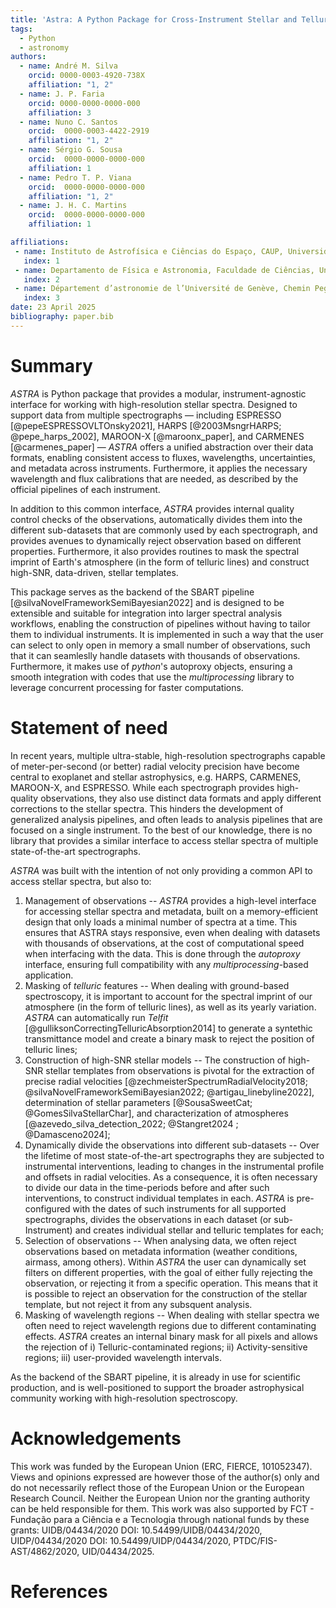 ```yaml
---
title: 'Astra: A Python Package for Cross-Instrument Stellar and Telluric Template Construction'
tags:
  - Python
  - astronomy
authors:
  - name: André M. Silva
    orcid: 0000-0003-4920-738X
    affiliation: "1, 2" 
  - name: J. P. Faria
    orcid: 0000-0000-0000-000
    affiliation: 3 
  - name: Nuno C. Santos
    orcid:  0000-0003-4422-2919
    affiliation: "1, 2" 
  - name: Sérgio G. Sousa
    orcid:  0000-0000-0000-000
    affiliation: 1 
  - name: Pedro T. P. Viana
    orcid:  0000-0000-0000-000
    affiliation: "1, 2" 
  - name: J. H. C. Martins
    orcid:  0000-0000-0000-000
    affiliation: 1 

affiliations:
 - name: Instituto de Astrofísica e Ciências do Espaço, CAUP, Universidade do Porto, Rua das Estrelas, 4150-762 Porto, Portugal
   index: 1
 - name: Departamento de Física e Astronomia, Faculdade de Ciências, Universidade do Porto, Rua do Campo Alegre, 4169-007 Porto, Portugal
   index: 2
 - name: Département d’astronomie de l’Université de Genève, Chemin Pegasi 51, 1290 Versoix, Switzerland 
   index: 3
date: 23 April 2025
bibliography: paper.bib
---
```


# Summary

*ASTRA* is Python package that provides a modular, instrument-agnostic interface for working with high-resolution stellar spectra. Designed to support data from multiple spectrographs — including ESPRESSO [@pepeESPRESSOVLTOnsky2021], HARPS [@2003MsngrHARPS; @pepe_harps_2002], MAROON-X [@maroonx_paper], and CARMENES [@carmenes_paper] — *ASTRA* offers a unified abstraction over their data formats, enabling consistent access to fluxes, wavelengths, uncertainties, and metadata across instruments. Furthermore, it applies the necessary wavelength and flux calibrations that are needed, as described by the official pipelines of each instrument.

In addition to this common interface, *ASTRA* provides internal quality control checks of the observations, automatically divides them into the different sub-datasets that are commonly used by each spectrograph, and provides avenues to dynamically reject observation based on different properties. Furthermore, it also provides routines to mask the spectral imprint of Earth's atmosphere (in the form of telluric lines) and construct high-SNR, data-driven, stellar templates.

This package serves as the backend of the SBART pipeline [@silvaNovelFrameworkSemiBayesian2022] and is designed to be extensible and suitable for integration into larger spectral analysis workflows, enabling the construction of pipelines without having to tailor them to individual instruments. It is implemented in such a way that the user can select to only open in memory a small number of observations, such that it can seamleslly handle datasets with thousands of observations. Furthermore, it makes use of *python*'s autoproxy objects, ensuring a smooth integration with codes that use the *multiprocessing* library to leverage concurrent processing for faster computations. 


# Statement of need

In recent years, multiple ultra-stable, high-resolution spectrographs capable of meter-per-second (or better) radial velocity precision have become central to exoplanet and stellar astrophysics, e.g. HARPS, CARMENES, MAROON-X, and ESPRESSO. While each spectrograph provides high-quality observations, they also use distinct data formats and apply different corrections to the stellar spectra. This hinders the development of generalized analysis pipelines, and often leads to analysis pipelines that are focused on a single instrument. To the best of our knowledge, there is no library that provides a similar interface to access stellar spectra of multiple state-of-the-art spectrographs. 

*ASTRA* was built with the intention of not only providing a common API to access stellar spectra, but also to:

1. Management of observations -- *ASTRA*  provides a high-level interface for accessing stellar spectra and metadata, built on a memory-efficient design that only loads a minimal number of spectra at a time. This ensures that ASTRA stays responsive, even when dealing with datasets with thousands of observations, at the cost of computational speed when interfacing with the data. This is done through the *autoproxy* interface, ensuring full compatibility with any *multiprocessing*-based application. 
2. Masking of *telluric* features -- When dealing with ground-based spectroscopy, it is important to account for the spectral imprint of our atmosphere (in the form of telluric lines), as well as its yearly variation. *ASTRA* can automatically run *Telfit* [@gulliksonCorrectingTelluricAbsorption2014] to generate a syntethic transmittance model and create a binary mask to reject the position of telluric lines;
3. Construction of high-SNR stellar models -- The construction of high-SNR stellar templates from observations is pivotal for the extraction of precise radial velocities [@zechmeisterSpectrumRadialVelocity2018; @silvaNovelFrameworkSemiBayesian2022; @artigau_linebyline2022], determination of stellar parameters [@SousaSweetCat; @GomesSilvaStellarChar], and characterization of atmospheres [@azevedo_silva_detection_2022; @Stangret2024 ; @Damasceno2024];
4. Dynamically divide the observations into different sub-datasets -- Over the lifetime of most state-of-the-art spectrographs they are subjected to instrumental interventions, leading to changes in the instrumental profile and offsets in radial velocities. As a consequence, it is often necessary to divide our data in the time-periods before and after such interventions, to construct individual templates in each. *ASTRA* is pre-configured with the dates of such instruments for all supported spectrographs, divides the observations in each dataset (or sub-Instrument) and creates individual stellar and telluric templates for each;
5. Selection of observations -- When analysing data, we often reject observations based on metadata information (weather conditions, airmass, among others). Within *ASTRA* the user can dynamically set filters on different properties, with the goal of either fully rejecting the observation, or rejecting it from a specific operation. This means that it is possible to reject an observation for the construction of the stellar template, but not reject it from any subsquent analysis.
6. Masking of wavelength regions -- When dealing with stellar spectra we often need to reject wavelength regions due to different contaminating effects. *ASTRA* creates an internal binary mask for all pixels and allows the rejection of i) Telluric-contaminated regions; ii) Activity-sensitive regions; iii) user-provided wavelength intervals.

As the backend of the SBART pipeline, it is already in use for scientific production, and is well-positioned to support the broader astrophysical community working with high-resolution spectroscopy.

# Acknowledgements

This work was funded by the European Union (ERC, FIERCE, 101052347). Views and opinions expressed are however those of the author(s) only and do not necessarily reflect those of the European Union or the European Research Council. Neither the European Union nor the granting authority can be held responsible for them. This work was also supported by FCT - Fundação para a Ciência e a Tecnologia through national funds by these grants: UIDB/04434/2020 DOI: 10.54499/UIDB/04434/2020, UIDP/04434/2020 DOI: 10.54499/UIDP/04434/2020, PTDC/FIS-AST/4862/2020, UID/04434/2025. 

# References 
